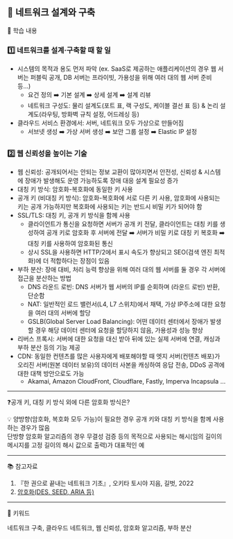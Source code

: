 ## 📖 네트워크 설계와 구축

📝 학습 내용    
### 1️⃣ 네트워크를 설계·구축할 때 할 일
- 시스템의 목적과 용도 먼저 파악 (ex. SaaS로 제공하는 애플리케이션의 경우 웹 서버는 퍼블릭 공개, DB 서버는 프라이빗, 가용성을 위해 여러 대의 웹 서버 준비 등...)
  - 요건 정의 ➡️ 기본 설계 ➡️ 상세 설계 ➡️ 설계 리뷰
  - 네트워크 구성도: 물리 설계도(포트 표, 랙 구성도, 케이블 결선 표 등) & 논리 설계도(라우팅, 방화벽 규칙 설정, 어드레싱 등)
- 클라우드 서비스 환경에서: 서버, 네트워크 모두 가상으로 만들어짐
  - 서브넷 생성 ➡️ 가상 서버 생성 ➡️ 보안 그룹 설정 ➡️ Elastic IP 설정

### 2️⃣ 웹 신뢰성을 높이는 기술
- 웹 신뢰성: 공개되어서는 안되는 정보 교환이 많아지면서 안전성, 신뢰성 & 시스템에 장애가 발생해도 운영 가능하도록 장애 대응 설계 필요성 증가
- 대칭 키 방식: 암호화-복호화에 동일한 키 사용
- 공개 키 (비대칭 키 방식): 암호화-복호화에 서로 다른 키 사용, 암호화에 사용되는 키는 공개 가능하지만 복호화에 사용되는 키는 반드시 비밀 키가 되어야 함
- SSL/TLS: 대칭 키, 공개 키 방식을 함께 사용
  - 클라이언트가 통신을 요청하면 서버가 공개 키 전달, 클라이언트는 대칭 키를 생성하여 공개 키로 암호화 후 서버에 전달 ➡️ 서버가 비밀 키로 대칭 키 복호화 ➡️ 대칭 키를 사용하여 암호화된 통신
  - 상시 SSL을 사용하면 HTTP/2에서 표시 속도가 향상되고 SEO(검색 엔진 최적화)에 더 적합하다는 장점이 있음
- 부하 분산: 장애 대비, 처리 능력 향상을 위해 여러 대의 웹 서버를 둘 경우 각 서버에 접근을 분산하는 방법
  - DNS 라운드 로빈: DNS 서버가 웹 서버의 IP를 순회하며 (라운드 로빈) 반환, 단순함
  - NAT: 일반적인 로드 밸런서(L4, L7 스위치)에서 채택, 가상 IP주소에 대한 요청을 여러 대의 서버에 할당
  - GSLB(Global Server Load Balancing): 어떤 데이터 센터에서 장애가 발생할 경우 해당 데이터 센터에 요청을 할당하지 않음, 가용성과 성능 향상
- 리버스 프록시: 서버에 대한 요청을 대신 받아 뒤에 있는 실제 서버에 연결, 캐싱과 부하 분산 등의 기능 제공
- CDN: 동일한 컨텐츠를 많은 사용자에게 배포해야할 때 엣지 서버(컨텐츠 배포)가 오리진 서버(원본 데이터 보유)의 데이터 사본을 캐싱하여 응답 전송, DDoS 공격에 대한 대책 방안으로도 가능
  - Akamai, Amazon CloudFront, Cloudflare, Fastly, Imperva Incapsula ...

---
❓공개 키, 대칭 키 방식 외에 다른 암호화 방식은?

💡 양방향(암호화, 복호화 모두 가능)이 필요한 경우 공개 키와 대칭 키 방식을 함께 사용하는 경우가 많음  
단방향 암호화 알고리즘의 경우 무결성 검증 등의 목적으로 사용되는 해시(임의 길이의 메시지를 고정 길이의 해시 값으로 출력)가 대표적인 예

---
📚 참고자료

1. 『한 권으로 끝내는 네트워크 기초』, 오키타 토시야 지음, 길벗, 2022
2. [암호화(DES, SEED, ARIA 등)](http://www.jidum.com/jidums/view.do?jidumId=614)

---
💫 키워드

네트워크 구축, 클라우드 네트워크, 웹 신뢰성, 암호화 알고리즘, 부하 분산